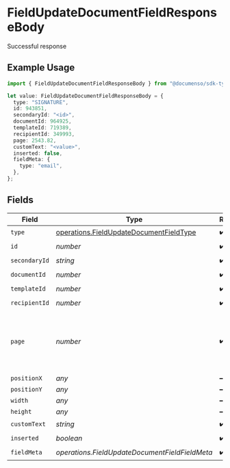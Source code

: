 # FieldUpdateDocumentFieldResponseBody

Successful response

## Example Usage

```typescript
import { FieldUpdateDocumentFieldResponseBody } from "@documenso/sdk-typescript/models/operations";

let value: FieldUpdateDocumentFieldResponseBody = {
  type: "SIGNATURE",
  id: 943851,
  secondaryId: "<id>",
  documentId: 964925,
  templateId: 719389,
  recipientId: 349993,
  page: 2543.82,
  customText: "<value>",
  inserted: false,
  fieldMeta: {
    type: "email",
  },
};
```

## Fields

| Field                                                                                              | Type                                                                                               | Required                                                                                           | Description                                                                                        |
| -------------------------------------------------------------------------------------------------- | -------------------------------------------------------------------------------------------------- | -------------------------------------------------------------------------------------------------- | -------------------------------------------------------------------------------------------------- |
| `type`                                                                                             | [operations.FieldUpdateDocumentFieldType](../../models/operations/fieldupdatedocumentfieldtype.md) | :heavy_check_mark:                                                                                 | N/A                                                                                                |
| `id`                                                                                               | *number*                                                                                           | :heavy_check_mark:                                                                                 | N/A                                                                                                |
| `secondaryId`                                                                                      | *string*                                                                                           | :heavy_check_mark:                                                                                 | N/A                                                                                                |
| `documentId`                                                                                       | *number*                                                                                           | :heavy_check_mark:                                                                                 | N/A                                                                                                |
| `templateId`                                                                                       | *number*                                                                                           | :heavy_check_mark:                                                                                 | N/A                                                                                                |
| `recipientId`                                                                                      | *number*                                                                                           | :heavy_check_mark:                                                                                 | N/A                                                                                                |
| `page`                                                                                             | *number*                                                                                           | :heavy_check_mark:                                                                                 | The page number of the field on the document. Starts from 1.                                       |
| `positionX`                                                                                        | *any*                                                                                              | :heavy_minus_sign:                                                                                 | N/A                                                                                                |
| `positionY`                                                                                        | *any*                                                                                              | :heavy_minus_sign:                                                                                 | N/A                                                                                                |
| `width`                                                                                            | *any*                                                                                              | :heavy_minus_sign:                                                                                 | N/A                                                                                                |
| `height`                                                                                           | *any*                                                                                              | :heavy_minus_sign:                                                                                 | N/A                                                                                                |
| `customText`                                                                                       | *string*                                                                                           | :heavy_check_mark:                                                                                 | N/A                                                                                                |
| `inserted`                                                                                         | *boolean*                                                                                          | :heavy_check_mark:                                                                                 | N/A                                                                                                |
| `fieldMeta`                                                                                        | *operations.FieldUpdateDocumentFieldFieldMeta*                                                     | :heavy_check_mark:                                                                                 | N/A                                                                                                |